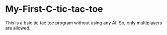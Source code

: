 # My-First-C-tic-tac-toe
This is a bsic tic tac toe program without using any AI. So, only multiplayers are allowed.
